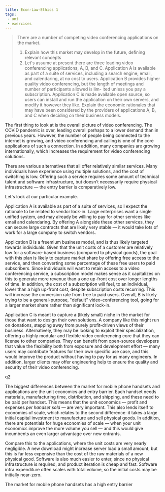 ```yaml
---
title: Econ-Law-Ethics 1
tags:
 - uni
 - exercises
---
```

> There are a number of competing video conferencing applications on the market. 
> 1. Explain how this market may develop in the future, defining relevant concepts
> 2. Let's assume at present there are three leading video conferencing applications, A, B, and C. Application A is available as part of a suite of services, including a search engine, email, and calendaring, at no cost to users. Application B provides higher quality video conferencing, but the length of meetings and number of participants allowed is lim- ited unless you pay a subscription. Application C is made available open source, so users can install and run the application on their own servers, and modify it however they like. Explain the economic rationales that may have been considered by the providers of applications A, B, and C when deciding on their business models.

The first thing to look at is the overall picture of video conferencing. The COVID pandemic is over, leading overall perhaps to a lower demand than in previous years. However, the number of people being connected to the internet is growing, and video conferencing and calling is one of the core applications of such a connection. In addition, many companies are growing internationally, which increases the requirement for video conferencing solutions.

There are various alternatives that all offer relatively similar services. Many individuals have experience using multiple solutions, and the cost of switching is low. Offering such a service requires some amount of technical talent and software infrastructure, but doesn't necessarily require physical infrastructure — the entry barrier is comparatively low.

Let's look at our particular example.

Application A is available as part of a suite of services, so I expect the rationale to be related to vendor lock-in. Large enterprises want a single unified system, and may already be willing to pay for other services like email and calendaring. By offering A alongside these other services, they can secure large contracts that are likely very stable — it would take lots of work for a large company to switch vendors. 

Application B is a freemium business model, and is thus likely targeted towards individuals. Given that the unit costs of a customer are relatively low for a software-based business (compared to physical goods), the goal with this plan is likely to capture market share by offering free access to the service, and then converting some percentage of these free users to paid subscribers. Since individuals will want to retain access to a video conferencing service, a subscription model makes sense as it capitalizes on this to generate more revenue than a one up-front cost over longer lengths of time. In addition, the cost of a subscription will feel, to an individual, lower than a high up-front cost, despite subscription costs recurring. This will increase the conversion rate from free to paid users. Overall, B is likely trying to be a general-purpose, "default" video-conferencing tool, going for a larger market share rather than significant lock-in.

Application C is meant to capture a (likely small) niche in the market for those that want to design their own solutions. A company like this might run on donations, stepping away from purely profit-driven views of their business. Alternatively, they may be looking to exploit their specialization, offering a highly modular and flexible video conferencing core that they can license to other companies. They can benefit from open-source developers that value the flexibility both from exposure and development effort — many users may contribute features for their own specific use case, and this would improve the product without having to pay for as many engineers. In addition, larger clients may offer engineering help to ensure the quality and security of their video conferencing. 

q2

The biggest differences between the market for mobile phone handsets and applications are the unit economics and entry barrier. Each handset needs materials, manufacturing time, distribution, and shipping, and these need to be paid per handset. This means that the unit economics — profit and expenses *per handset sold* — are very important. This also lends itself to economies of scale, which relates to the second difference: it takes a large initial capital investment to manufacture and sell physical goods. In addition, there are potentials for huge economies of scale — when your unit economics improve the more volume you sell — and this would give incumbents an even larger advantage over new entrants. 

Compare this to the applications, where the unit costs are very nearly negligible. A new download might increase server load a small amount, but this is far less expensive than the cost of the raw materials of a new physical good. Software is also much easier to enter, since no physical infrastructure is required, and product iteration is cheap and fast. Software infra expenditure often scales with total volume, so the initial costs may be initially near-zero.

The market for mobile phone handsets has a high entry barrier